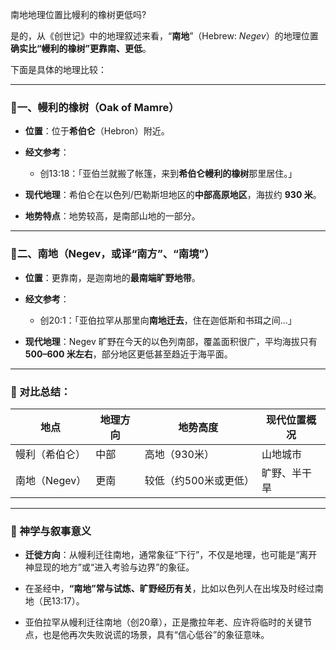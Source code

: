南地地理位置比幔利的橡树更低吗?

是的，从《创世记》中的地理叙述来看，“**南地**”（Hebrew: _Negev_）的地理位置**确实比“幔利的橡树”更靠南、更低**。

下面是具体的地理比较：

---

### 📍一、幔利的橡树（Oak of Mamre）

- **位置**：位于**希伯仑**（Hebron）附近。
    
- **经文参考**：
    
    - 创13:18：「亚伯兰就搬了帐篷，来到**希伯仑幔利的橡树**那里居住。」
        
- **现代地理**：希伯仑在以色列/巴勒斯坦地区的**中部高原地区**，海拔约 **930 米**。
    
- **地势特点**：地势较高，是南部山地的一部分。
    

---

### 📍二、南地（Negev，或译“南方”、“南境”）

- **位置**：更靠南，是迦南地的**最南端旷野地带**。
    
- **经文参考**：
    
    - 创20:1：「亚伯拉罕从那里向**南地迁去**，住在迦低斯和书珥之间…」
        
- **现代地理**：Negev 旷野在今天的以色列南部，覆盖面积很广，平均海拔只有 **500–600 米左右**，部分地区更低甚至趋近于海平面。
    

---

### 🧭 对比总结：

|地点|地理方向|地势高度|现代位置概况|
|---|---|---|---|
|幔利（希伯仑）|中部|高地（930米）|山地城市|
|南地（Negev）|更南|较低（约500米或更低）|旷野、半干旱|

---

### 📌 神学与叙事意义

- **迁徙方向**：从幔利迁往南地，通常象征“下行”，不仅是地理，也可能是“离开神显现的地方”或“进入考验与边界”的象征。
    
- 在圣经中，**“南地”常与试炼、旷野经历有关**，比如以色列人在出埃及时经过南地（民13:17）。
    
- 亚伯拉罕从幔利迁往南地（创20章），正是撒拉年老、应许将临时的关键节点，也是他再次失败说谎的场景，具有“信心低谷”的象征意味。
    
